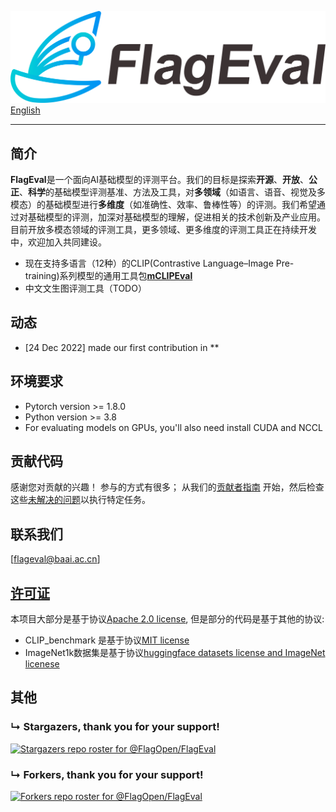 ![FlagEval](logo.png)
[English](README.md)

--------------------------------------------------------------------------------

## 简介

**FlagEval**是一个面向AI基础模型的评测平台。我们的目标是探索**开源**、**开放**、**公正**、**科学**的基础模型评测基准、方法及工具，对**多领域**（如语言、语音、视觉及多模态）的基础模型进行**多维度**（如准确性、效率、鲁棒性等）的评测。我们希望通过对基础模型的评测，加深对基础模型的理解，促进相关的技术创新及产业应用。目前开放多模态领域的评测工具，更多领域、更多维度的评测工具正在持续开发中，欢迎加入共同建设。


* 现在支持多语言（12种）的CLIP(Contrastive Language–Image Pre-training)系列模型的通用工具包[**mCLIPEval**](https://github.com/FlagOpen/FlagEval/tree/master/mCLIPEval)
* 中文文生图评测工具（TODO）

## 动态
- [24 Dec 2022] made our first contribution in **


## 环境要求
* Pytorch version >= 1.8.0
* Python version >= 3.8
* For evaluating models on GPUs, you'll also need install CUDA and NCCL


## 贡献代码
感谢您对贡献的兴趣！ 参与的方式有很多； 从我们的[贡献者指南](CONTRIBUTING.md) 开始，然后检查这些[未解决的问题](https://github.com/FlagOpen/FlagEval/issues)以执行特定任务。

## 联系我们

[flageval@baai.ac.cn]


## [许可证](/LICENSE)
本项目大部分是基于协议[Apache 2.0 license](LICENSE), 但是部分的代码是基于其他的协议:

* CLIP_benchmark 是基于协议[MIT license](https://github.com/LAION-AI/CLIP_benchmark/blob/main/LICENSE)
* ImageNet1k数据集是基于协议[huggingface datasets license and ImageNet licenese](https://huggingface.co/datasets/imagenet-1k/blob/main/README.md#licensing-information)


## 其他
### &#8627; Stargazers, thank you for your support!
[![Stargazers repo roster for @FlagOpen/FlagEval](https://reporoster.com/stars/FlagOpen/FlagEval)](https://github.com/FlagOpen/FlagEval/stargazers)

### &#8627; Forkers, thank you for your support!
[![Forkers repo roster for @FlagOpen/FlagEval](https://reporoster.com/forks/FlagOpen/FlagEval)](https://github.com/FlagOpen/FlagEval/network/members)
